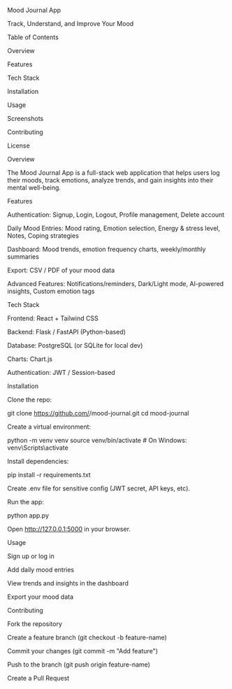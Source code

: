 Mood Journal App

Track, Understand, and Improve Your Mood

Table of Contents

Overview

Features

Tech Stack

Installation

Usage

Screenshots

Contributing

License

Overview

The Mood Journal App is a full-stack web application that helps users log their moods, track emotions, analyze trends, and gain insights into their mental well-being.

Features

Authentication: Signup, Login, Logout, Profile management, Delete account

Daily Mood Entries: Mood rating, Emotion selection, Energy & stress level, Notes, Coping strategies

Dashboard: Mood trends, emotion frequency charts, weekly/monthly summaries

Export: CSV / PDF of your mood data

Advanced Features: Notifications/reminders, Dark/Light mode, AI-powered insights, Custom emotion tags

Tech Stack

Frontend: React + Tailwind CSS

Backend: Flask / FastAPI (Python-based)

Database: PostgreSQL (or SQLite for local dev)

Charts: Chart.js

Authentication: JWT / Session-based

Installation

Clone the repo:

git clone https://github.com/<your-username>/mood-journal.git
cd mood-journal


Create a virtual environment:

python -m venv venv
source venv/bin/activate   # On Windows: venv\Scripts\activate


Install dependencies:

pip install -r requirements.txt


Create .env file for sensitive config (JWT secret, API keys, etc).

Run the app:

python app.py


Open http://127.0.0.1:5000
 in your browser.

Usage

Sign up or log in

Add daily mood entries

View trends and insights in the dashboard

Export your mood data

Contributing

Fork the repository

Create a feature branch (git checkout -b feature-name)

Commit your changes (git commit -m "Add feature")

Push to the branch (git push origin feature-name)

Create a Pull Request
